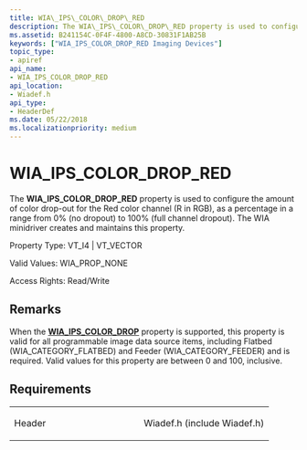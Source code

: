 ```yaml
---
title: WIA\_IPS\_COLOR\_DROP\_RED
description: The WIA\_IPS\_COLOR\_DROP\_RED property is used to configure the amount of color drop-out for the Red color channel (R in RGB), as a percentage in a range from 0 (no dropout) to 100 (full channel dropout).
ms.assetid: B241154C-0F4F-4800-A8CD-30831F1AB25B
keywords: ["WIA_IPS_COLOR_DROP_RED Imaging Devices"]
topic_type:
- apiref
api_name:
- WIA_IPS_COLOR_DROP_RED
api_location:
- Wiadef.h
api_type:
- HeaderDef
ms.date: 05/22/2018
ms.localizationpriority: medium
---
```


# WIA\_IPS\_COLOR\_DROP\_RED


The **WIA\_IPS\_COLOR\_DROP\_RED** property is used to configure the amount of color drop-out for the Red color channel (R in RGB), as a percentage in a range from 0% (no dropout) to 100% (full channel dropout). The WIA minidriver creates and maintains this property.



Property Type: VT\_I4 | VT\_VECTOR

Valid Values: WIA\_PROP\_NONE

Access Rights: Read/Write

Remarks
-------

When the [**WIA\_IPS\_COLOR\_DROP**](wia-ips-color-drop.md) property is supported, this property is valid for all programmable image data source items, including Flatbed (WIA\_CATEGORY\_FLATBED) and Feeder (WIA\_CATEGORY\_FEEDER) and is required. Valid values for this property are between 0 and 100, inclusive.

Requirements
------------

<table>
<colgroup>
<col width="50%" />
<col width="50%" />
</colgroup>
<tbody>
<tr class="odd">
<td><p>Header</p></td>
<td>Wiadef.h (include Wiadef.h)</td>
</tr>
</tbody>
</table>

 

 





